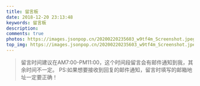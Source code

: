 ```yaml
---
title: 留言板
date: 2018-12-20 23:13:48
keywords: 留言板
description: 
comments: true
photos: https://images.jsonpop.cn/20200220235603_w9tf4m_Screenshot.jpeg
top_img: https://images.jsonpop.cn/20200220235603_w9tf4m_Screenshot.jpeg
---
```

> 留言时间建议在AM7:00-PM11:00，这个时间段留言会有邮件通知到我，其余时间不一定。
> PS:如果想要接收到回复的邮件通知，留言时填写的邮箱地址一定要正确！
<!-- {% raw %}
<div class="entry-content">
  <div class="poem-wrap">
    <div class="poem-border poem-left">
    </div>
    <div class="poem-border poem-right">
    </div>
    <h1>念两句诗</h1>
    <p id="poem">
    来时无奈珠帘隔，去时着尽东风力。</p>
    <p id="info">
    【清代】宋徵舆《忆秦娥·杨花》</p>
  </div>
</div>
{% endraw %} -->